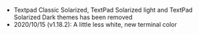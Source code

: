 - Textpad Classic Solarized, TextPad Solarized light and TextPad Solarized Dark themes has been removed
- 2020/10/15 (v1.18.2): A little less white, new terminal color